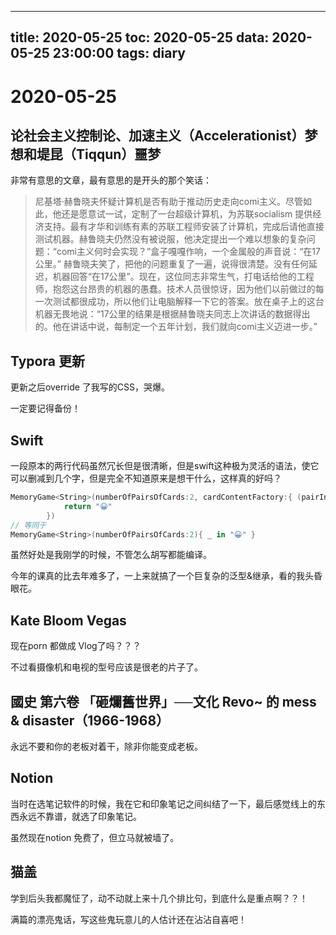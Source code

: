 
---
title: 2020-05-25
toc: 2020-05-25
data: 2020-05-25 23:00:00
tags: diary
---


# 2020-05-25

## 论社会主义控制论、加速主义（Accelerationist）梦想和堤昆（Tiqqun）噩梦

非常有意思的文章，最有意思的是开头的那个笑话：

> 尼基塔·赫鲁晓夫怀疑计算机是否有助于推动历史走向comi主义。尽管如此，他还是愿意试一试，定制了一台超级计算机，为苏联socialism 提供经济支持。最有才华和训练有素的苏联工程师安装了计算机，完成后请他直接测试机器。赫鲁晓夫仍然没有被说服，他决定提出一个难以想象的复杂问题：“comi主义何时会实现？”盒子嘎嘎作响，一个金属般的声音说：“在17公里。” 赫鲁晓夫笑了，把他的问题重复了一遍，说得很清楚。没有任何延迟，机器回答“在17公里”。现在，这位同志非常生气，打电话给他的工程师，抱怨这台昂贵的机器的愚蠢。技术人员很惊讶，因为他们以前做过的每一次测试都很成功，所以他们让电脑解释一下它的答案。放在桌子上的这台机器无畏地说：“17公里的结果是根据赫鲁晓夫同志上次讲话的数据得出的。他在讲话中说，每制定一个五年计划，我们就向comi主义迈进一步。”

## Typora 更新

更新之后override 了我写的CSS，哭爆。

一定要记得备份！

## Swift

一段原本的两行代码虽然冗长但是很清晰，但是swift这种极为灵活的语法，使它可以删减到几个字，但是完全不知道原来是想干什么，这样真的好吗？

```swift
MemoryGame<String>(numberOfPairsOfCards:2, cardContentFactory:{ (pairIndex: Int) -> String in
            return "😀"
        })
// 等同于
MemoryGame<String>(numberOfPairsOfCards:2){ _ in "😀" }
```

虽然好处是我刚学的时候，不管怎么胡写都能编译。

今年的课真的比去年难多了，一上来就搞了一个巨复杂的泛型&继承，看的我头昏眼花。

## Kate Bloom Vegas

现在porn 都做成 Vlog了吗？？？

不过看摄像机和电视的型号应该是很老的片子了。

## 國史  第六卷 「砸爛舊世界」──文化 Revo~ 的 mess & disaster（1966-1968）

永远不要和你的老板对着干，除非你能变成老板。

## Notion 

当时在选笔记软件的时候，我在它和印象笔记之间纠结了一下，最后感觉线上的东西永远不靠谱，就选了印象笔记。

虽然现在notion 免费了，但立马就被墙了。

## 猫盖

学到后头我都魔怔了，动不动就上来十几个排比句，到底什么是重点啊？？！

满篇的漂亮鬼话，写这些鬼玩意儿的人估计还在沾沾自喜吧！

